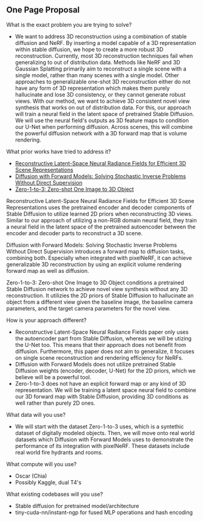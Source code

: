 ## One Page Proposal

What is the exact problem you are trying to solve? 
- We want to address 3D reconstruction using a combination of stable diffusion and NeRF. By inserting a model capable of a 3D representation within stable diffusion, we hope to create a more robust 3D reconstruction. Currently, most 3D reconstruction techniques fail when generalizing to out of distribution data. Methods like NeRF and 3D Gaussian Splatting primarily aim to reconstruct a single scene with a single model, rather than many scenes with a single model. Other approaches to generalizable one-shot 3D reconstruction either do not have any form of 3D representation which makes them purely hallucinate and lose 3D consistency, or they cannot generate robust views. With our method, we want to achieve 3D consistent novel view synthesis that works on out of distribution data. For this, our approach will train a neural field in the latent space of pretrained Stable Diffusion. We will use the neural field's outputs as 3D feature maps to condition our U-Net when performing diffusion. Across scenes, this will combine the powerful diffusion network with a 3D forward map that is volume rendering.

What prior works have tried to address it? 
- [Reconstructive Latent-Space Neural Radiance Fields for Efficient 3D Scene Representations](https://arxiv.org/pdf/2310.17880)
- [Diffusion with Forward Models: Solving Stochastic Inverse Problems Without Direct Supervision](https://diffusion-with-forward-models.github.io/diffusion-forward-paper.pdf)
- [Zero-1-to-3: Zero-shot One Image to 3D Object](https://arxiv.org/pdf/2303.11328)

Reconstructive Latent-Space Neural Radiance Fields for Efficient 3D Scene Representations uses the pretrained encoder and decoder components of Stable Diffusion to utilize learned 2D priors when reconstructing 3D views. Similar to our approach of utilizing a non-RGB domain neural field, they train a neural field in the latent space of the pretrained autoencoder between the encoder and decoder parts to reconstruct a 3D scene.

Diffusion with Forward Models: Solving Stochastic Inverse Problems Without Direct Supervision introduces a forward map to diffusion tasks, combining both. Especially when integrated with pixelNeRF, it can achieve generalizable 3D reconstruction by using an explicit volume rendering forward map as well as diffusion.

Zero-1-to-3: Zero-shot One Image to 3D Object conditions a pretrained Stable Diffusion network to achieve novel view synthesis without any 3D reconstruction. It utilizies the 2D priors of Stable Diffusion to hallucinate an object from a different view given the baseline image, the baseline camera parameters, and the target camera parameters for the novel view. 

How is your approach different? 
- Reconstructive Latent-Space Neural Radiance Fields paper only uses the autoencoder part from Stable Diffusion, whereas we will be utizing the U-Net too. This means that their approach does not benefit from diffusion. Furthermore, this paper does not aim to generalize, it focuses on single scene reconstruction and rendering efficiency for NeRFs.
- Diffusion with Forward Models does not utilize pretrained Stable Diffusion weights (encoder, decoder, U-Net) for the 2D priors, which we believe will be a powerful tool. 
- Zero-1-to-3 does not have an explicit forward map or any kind of 3D representation. We will be training a latent space neural field to combine our 3D forward map with Stable Diffusion, providing 3D conditions as well rather than purely 2D ones.

What data will you use? 
- We will start with the dataset Zero-1-to-3 uses, which is a syntethic dataset of digitally modeled objects. Then, we will move onto real world datasets which Diffusion with Forward Models uses to demonstrate the performance of its integration with pixelNeRF. These datasets include real world fire hydrants and rooms.

What compute will you use? 
- Oscar (Chia)
- Possibly Kaggle, dual T4's

What existing codebases will you use?
- Stable diffusion for pretrained model/architecture
- tiny-cuda-nn/instant-ngp for fused MLP operations and hash encoding